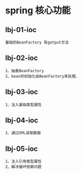 # spring 核心功能

## lbj-01-ioc
    
    基础的BeanFactory 有getput方法
    
## lbj-02-ioc

    1、抽象BeanFactory
    2、bean的初始化由BeanFactory来处理。
    
## lbj-03-ioc

    1、注入基础类型属性
    
## lbj-04-ioc

    1、通过XML读取数据
    
## lbj-05-ioc

    1、注入引用类型属性
    2、解决循环依赖问题
